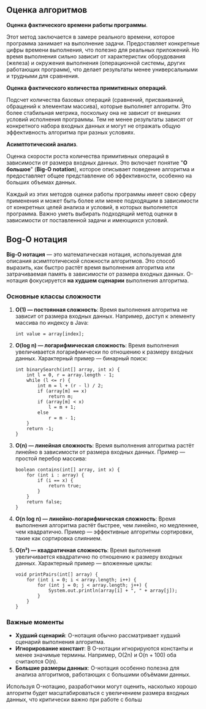 ## Оценка алгоритмов

**Оценка фактического времени работы программы**.

Этот метод заключается в замере реального времени, которое программа занимает на выполнение задачи.
Предоставляет конкретные цифры времени выполнения, что полезно для реальных приложений.
Но время выполнения сильно зависит от характеристик оборудования (железа) и окружения выполнения (операционной системы, других работающих программ),
что делает результаты менее универсальными и трудными для сравнения.

**Оценка фактического количества примитивных операций**.

Подсчет количества базовых операций (сравнений, присваиваний, обращений к элементам массива), которые выполняет алгоритм.
Это более стабильная метрика, поскольку она не зависит от внешних условий исполнения программы.
Тем не менее результаты зависят от конкретного набора входных данных и могут не отражать общую эффективность алгоритма при разных условиях.

**Асимптотический анализ**.

Оценка скорости роста количества примитивных операций в зависимости от размера входных данных.
Это включает понятие "**О большое**" (**Big-O notation**), которое описывает поведение алгоритма и 
предоставляет общее представление об эффективности, особенно на больших объемах данных.

Каждый из этих методов оценки работы программы имеет свою сферу применения и может быть более или менее подходящим 
в зависимости от конкретных целей анализа и условий, в которых выполняется программа. Важно уметь выбирать подходящий 
метод оценки в зависимости от поставленной задачи и имеющихся условий.

## Bog-O нотация

**Big-O нотация** — это математическая нотация, используемая для описания асимптотической сложности алгоритмов.
Это способ выразить, как быстро растёт время выполнения алгоритма или затрачиваемая память в зависимости от размера входных данных.
O-нотация фокусируется **на худшем сценарии** выполнения алгоритма.

### Основные классы сложности

1. **O(1) — постоянная сложность**: Время выполнения алгоритма не зависит от размера входных данных. Например, доступ к элементу массива по индексу в Java:

   ```
   int value = array[index];
   ```

2. **O(log n) — логарифмическая сложность**: Время выполнения увеличивается логарифмически по отношению к размеру входных данных.
Характерный пример — бинарный поиск:

   ```
   int binarySearch(int[] array, int x) {
       int l = 0, r = array.length - 1;
       while (l <= r) {
           int m = l + (r - l) / 2;
           if (array[m] == x)
               return m;
           if (array[m] < x)
               l = m + 1;
           else
               r = m - 1;
       }
       return -1;
   }
   ```

3. **O(n) — линейная сложность**: Время выполнения алгоритма растёт линейно в зависимости от размера входных данных. Пример — простой перебор массива:

   ```
   boolean contains(int[] array, int x) {
       for (int i : array) {
           if (i == x) {
               return true;
           }
       }
       return false;
   }
   ```

4. **O(n log n) — линейно-логарифмическая сложность**: Время выполнения алгоритма растёт быстрее, чем линейно, но медленнее, чем квадратично.
Пример — эффективные алгоритмы сортировки, такие как сортировка слиянием.

5. **O(n²) — квадратичная сложность**: Время выполнения увеличивается квадратично по отношению к размеру входных данных. Характерный пример — вложенные циклы:

   ```
   void printPairs(int[] array) {
       for (int i = 0; i < array.length; i++) {
           for (int j = 0; j < array.length; j++) {
               System.out.println(array[i] + ", " + array[j]);
           }
       }
   }
   ```

### Важные моменты

- **Худший сценарий**: O-нотация обычно рассматривает худший сценарий выполнения алгоритма.
- **Игнорирование констант**: В O-нотации игнорируются константы и менее значимые термины. Например, O(2n) и O(n + 100) оба считаются O(n).
- **Большие размеры данных**: O-нотация особенно полезна для анализа алгоритмов, работающих с большими объёмами данных.

Используя O-нотацию, разработчики могут оценить, насколько хорошо алгоритм будет масштабироваться с увеличением размера входных данных, что критически важно при работе с больш
